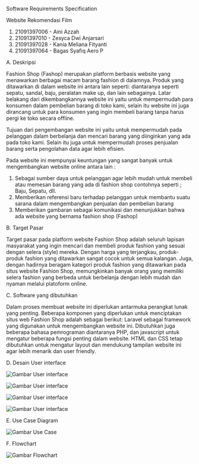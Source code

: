 Software Requirements Specification 
 
Website Rekomendasi Film 

1. 21091397006 - Aini Azzah
2. 21091397010 - Zesyca Dwi Anjarsari 
3. 21091397028 - Kania Meliana Fityanti
4. 21091397064 - Bagas Syafiq Aero P

A. Deskripsi  

Fashion Shop (Fashop) merupakan platform berbasis website yang menawarkan berbagai macam barang fashion di dalamnya. Produk yang ditawarkan di dalam website ini antara lain seperti: diantaranya seperti sepatu, sandal, baju, peralatan make up, dan lain sebagainya. Latar belakang dari dikembangkannya website ini yaitu untuk mempermudah para konsumen dalam pembelian barang di toko kami, selain itu website ini juga dirancang untuk para konsumen yang ingin membeli barang tanpa harus pergi ke toko secara offline.

Tujuan dari pengembangan website ini yaitu untuk mempermudah pada pelanggan dalam berbelanja dan mencari barang yang diinginkan yang ada pada toko kami. Selain itu juga untuk mempermudah proses penjualan barang serta pengolahan data agar lebih efisien.

Pada website ini mempunyai keuntungan yang sangat banyak untuk mengembangkan website online antara lain :
1. Sebagai sumber daya untuk pelanggan agar lebih mudah untuk membeli atau memesan barang yang ada di fashion shop contohnya seperti ; Baju, Sepatu, dll.
2. Memberikan referensi baru terhadap pelanggan untuk membantu suatu sarana dalam mengembangkan penjualan dan pembelian barang
3. Memberikan gambaran  sebagai komunikasi dan menunjukkan bahwa ada website yang bernama fashion shop (Fashop)


B. Target Pasar

Target pasar pada platform website Fashion Shop adalah seluruh lapisan masyarakat yang ingin mencari dan membeli produk fashion yang sesuai dengan selera (style) mereka. Dengan harga yang terjangkau, produk-produk fashion yang ditawarkan sangat cocok untuk semua kalangan. Juga, dengan hadirnya beragam kategori produk fashion yang ditawarkan pada situs website Fashion Shop, memungkinkan banyak orang yang memiliki selera fashion yang berbeda untuk berbelanja dengan lebih mudah dan nyaman melalui platoform online.


C. Software yang dibutuhkan

Dalam proses membuat website ini diperlukan antarmuka perangkat lunak yang penting. Beberapa komponen yang diperlukan untuk menciptakan situs web Fashion Shop adalah sebagai berikut: Laravel sebagai framework yang digunakan untuk mengembangkan website ini. Dibutuhkan juga beberapa bahasa pemrograman diantaranya PHP, dan javascript untuk mengatur beberapa fungsi penting dalam website. HTML dan CSS tetap dibutuhkan untuk mengatur layout dan mendukung tampilan website ini agar lebih menarik dan user friendly. 


D. Desain User interface

![Gambar User interface](./public/assets/images/pages/HalamanHome.png)

![Gambar User interface](./public/assets/images/pages/HalamanProduct.png)

![Gambar User interface](./public/assets/images/pages/HalamanKategori.png)

![Gambar User interface](./public/assets/images/pages/HalamanAboutUs.png)
 
E. Use Case Diagram 

![Gambar Use Case](./public/assets/images/pages/usecsase.png)

 
F. Flowchart

![Gambar Flowchart](./public/assets/images/pages/flowchart.png) 
